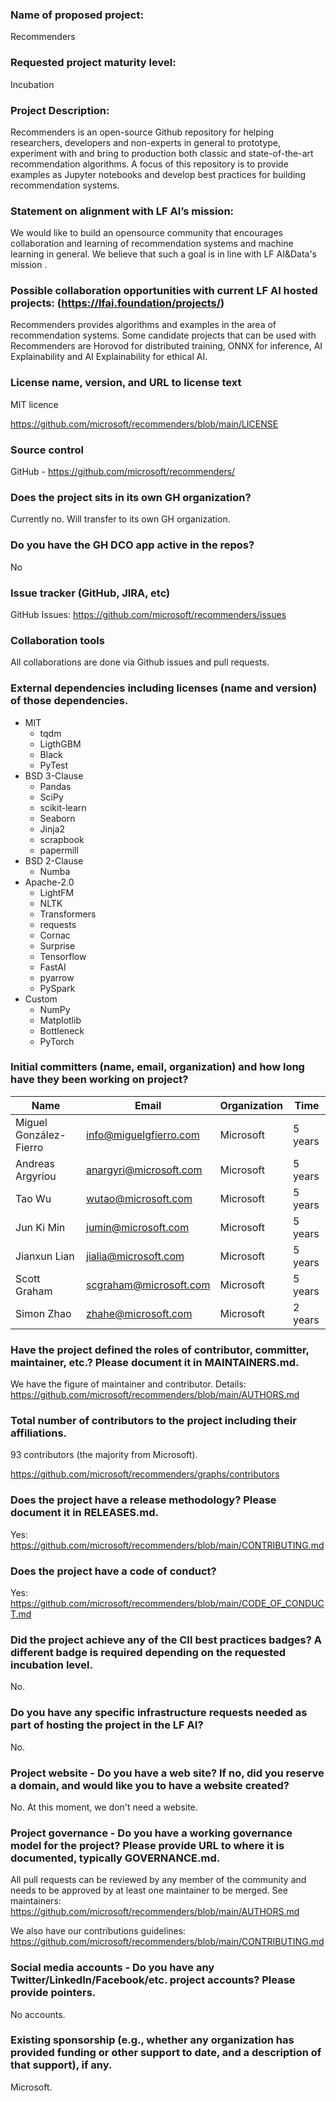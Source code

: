 ### Name of proposed project: 

Recommenders

### Requested project maturity level: 

Incubation

### Project Description:

Recommenders is an open-source Github repository for helping researchers, developers and non-experts in general to prototype, experiment with and bring to production both classic and state-of-the-art recommendation algorithms. 
A focus of this repository is to provide examples as Jupyter notebooks and develop best practices for building recommendation systems.

### Statement on alignment with LF AI’s mission:

We would like to build an opensource community that encourages collaboration and learning of recommendation systems and machine learning in general. We believe that such a goal is in line with LF AI&Data's mission .

### Possible collaboration opportunities with current LF AI hosted projects: (https://lfai.foundation/projects/)

Recommenders provides algorithms and examples in the area of recommendation systems. Some candidate projects that can be used with Recommenders are Horovod for distributed training, ONNX for inference, AI Explainability and AI Explainability for ethical AI.

### License name, version, and URL to license text

MIT licence

https://github.com/microsoft/recommenders/blob/main/LICENSE

### Source control

GitHub - https://github.com/microsoft/recommenders/

### Does the project sits in its own GH organization?

Currently no. Will transfer to its own GH organization.

### Do you have the GH DCO app active in the repos?
No

### Issue tracker (GitHub, JIRA, etc)

GitHub Issues: https://github.com/microsoft/recommenders/issues

### Collaboration tools

All collaborations are done via Github issues and pull requests.

### External dependencies including licenses (name and version) of those dependencies.

* MIT
  - tqdm
  - LigthGBM
  - Black
  - PyTest
* BSD 3-Clause
  - Pandas
  - SciPy
  - scikit-learn
  - Seaborn
  - Jinja2
  - scrapbook
  - papermill
* BSD 2-Clause 
  - Numba
* Apache-2.0
  - LightFM 
  - NLTK
  - Transformers
  - requests
  - Cornac
  - Surprise
  - Tensorflow
  - FastAI
  - pyarrow
  - PySpark
* Custom
  - NumPy
  - Matplotlib 
  - Bottleneck
  - PyTorch

### Initial committers (name, email, organization) and how long have they been working on project?

| Name                   | Email                  | Organization | Time    |
| ---------------------- | ---------------------- | ------------ | ------- |
| Miguel González-Fierro | info@miguelgfierro.com | Microsoft    | 5 years |
| Andreas Argyriou       | anargyri@microsoft.com | Microsoft    | 5 years |
| Tao Wu                 | wutao@microsoft.com    | Microsoft    | 5 years |
| Jun Ki Min             | jumin@microsoft.com    | Microsoft    | 5 years |
| Jianxun Lian           | jialia@microsoft.com   | Microsoft    | 5 years |
| Scott Graham           | scgraham@microsoft.com | Microsoft    | 5 years |
| Simon Zhao             | zhahe@microsoft.com    | Microsoft    | 2 years |


### Have the project defined the roles of contributor, committer, maintainer, etc.? Please document it in MAINTAINERS.md.

We have the figure of maintainer and contributor. Details: https://github.com/microsoft/recommenders/blob/main/AUTHORS.md

### Total number of contributors to the project including their affiliations.

93 contributors (the majority from Microsoft).

https://github.com/microsoft/recommenders/graphs/contributors

### Does the project have a release methodology? Please document it in RELEASES.md.

Yes: https://github.com/microsoft/recommenders/blob/main/CONTRIBUTING.md

### Does the project have a code of conduct?

Yes: https://github.com/microsoft/recommenders/blob/main/CODE_OF_CONDUCT.md

### Did the project achieve any of the CII best practices badges? A different badge is required depending on the requested incubation level.

No.

### Do you have any specific infrastructure requests needed as part of hosting the project in the LF AI?

No.

### Project website - Do you have a web site? If no, did you reserve a domain, and would like you to have a website created?

No. At this moment, we don't need a website.

### Project governance - Do you have a working governance model for the project? Please provide URL to where it is documented, typically GOVERNANCE.md.

All pull requests can be reviewed by any member of the community and needs to be approved by at least one maintainer to be merged. See maintainers: https://github.com/microsoft/recommenders/blob/main/AUTHORS.md

We also have our contributions guidelines: https://github.com/microsoft/recommenders/blob/main/CONTRIBUTING.md

### Social media accounts - Do you have any Twitter/LinkedIn/Facebook/etc. project accounts? Please provide pointers.

No accounts.

### Existing sponsorship (e.g., whether any organization has provided funding or other support to date, and a description of that support), if any.

Microsoft.
